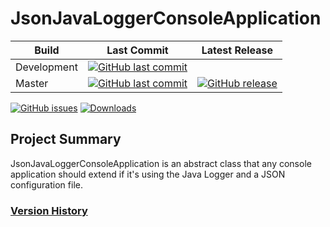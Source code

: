 # JsonJavaLoggerConsoleApplication
Build | Last Commit | Latest Release
--- | --- | ---
Development | [![GitHub last commit](https://img.shields.io/github/last-commit/schuman-aaron/JSONJavaLoggerConsoleApplication/2019-12-05_-_0.0.2-Enhancement-Initial_Project-AS)](https://github.com/schuman-aaron/JSONJavaLoggerConsoleApplication/tree/2019-12-05_-_0.0.2-Enhancement-Initial_Project-AS)
Master | [![GitHub last commit](https://img.shields.io/github/last-commit/schuman-aaron/JSONJavaLoggerConsoleApplication/master.svg)](https://github.com/schuman-aaron/JSONJavaLoggerConsoleApplication/tree/master/) | [![GitHub release](https://img.shields.io/github/release/schuman-aaron/JSONJavaLoggerConsoleApplication.svg)](https://github.com/schuman-aaron/JSONJavaLoggerConsoleApplication/releases)

[![GitHub issues](https://img.shields.io/github/issues/schuman-aaron/JSONJavaLoggerConsoleApplication.svg)](https://github.com/schuman-aaron/JSONJavaLoggerConsoleApplication/issues)
[![Downloads](https://img.shields.io/github/downloads/schuman-aaron/JSONJavaLoggerConsoleApplication/total.svg?label=Downloads&maxAge=999)](https://github.com/schuman-aaron/JSONJavaLoggerConsoleApplication/releases)

## Project Summary
JsonJavaLoggerConsoleApplication is an abstract class that any console application should extend if it's using the Java Logger and a JSON configuration file.

### [Version History](/CHANGELOG.md)
